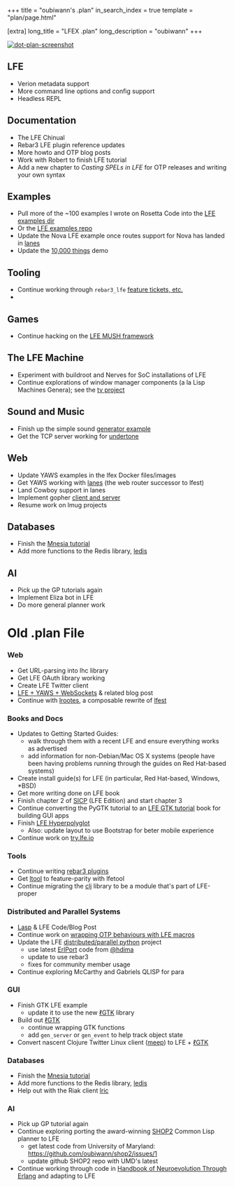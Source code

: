 +++
title = "oubiwann's .plan"
in_search_index = true
template = "plan/page.html"

[extra]
long_title = "LFEX .plan"
long_description = "oubiwann"
+++

[![dot-plan-screenshot][screenie-src]][screenie-link]

## LFE

* Verion metadata support
* More command line options and config support
* Headless REPL

## Documentation

* The LFE Chinual
* Rebar3 LFE plugin reference updates
* More howto and OTP blog posts
* Work with Robert to finish LFE tutorial
* Add a new chapter to _Casting SPELs in LFE_ for OTP releases and writing your own syntax

## Examples

* Pull more of the ~100 examples I wrote on Rosetta Code into the [LFE examples dir][lfe-examples-dir]
* Or the [LFE examples repo][lfe-examples-repo]
* Update the Nova LFE example once routes support for Nova has landed in [lanes][lanes]
* Update the [10,000 things][lao-tzi] demo

## Tooling

* Continue working through `rebar3_lfe` [feature tickets, etc.][rebar3-lfe-tickets]
* 

## Games

* Continue hacking on the [LFE MUSH framework][lfe-mush]

## The LFE Machine

* Experiment with buildroot and Nerves for SoC installations of LFE
* Continue explorations of window manager components (a la Lisp Machines Genera); see the [tv project][tv]

## Sound and Music

* Finish up the simple sound [generator example][lfe-examples-repo]
* Get the TCP server working for [undertone][undertone]

## Web

* Update YAWS examples in the lfex Docker files/images
* Get YAWS working with [lanes][lanes] (the web router successor to lfest)
* Land Cowboy support in lanes
* Implement gopher [client and server][goldy]
* Resume work on lmug projects

## Databases

* Finish the [Mnesia tutorial][]
* Add more functions to the Redis library, [ledis][]

## AI

* Pick up the GP tutorials again
* Implement Eliza bot in LFE
* Do more general planner work


# Old .plan File

### Web

* Get URL-parsing into lhc library
* Get LFE OAuth library working
* Create LFE Twitter client
* [LFE + YAWS + WebSockets][] & related blog post
* Continue with [lrootes][], a composable rewrite of [lfest][]

### Books and Docs

* Updates to Getting Started Guides:
  - walk through them with a recent LFE and ensure everything works as
    advertised
  - add information for non-Debian/Mac OS X systems (people have been having
    problems running through the guides on Red Hat-based systems)
* Create install guide(s) for LFE (in particular, Red Hat-based, Windows, *BSD)
* Get more writing done on LFE book
* Finish chapter 2 of [SICP][] (LFE Edition) and start chapter 3
* Continue converting the PyGTK tutorial to an [LFE GTK tutorial][] book for building
  GUI apps
* Finish [LFE Hyperpolyglot][]
  - Also: update layout to use Bootstrap for beter mobile experience
* Continue work on [try.lfe.io][]

### Tools

* Continue writing [rebar3 plugins][]
* Get [ltool][] to feature-parity with lfetool
* Continue migrating the [clj][] library to be a module that's part of LFE-proper

### Distributed and Parallel Systems

* [Lasp][] & LFE Code/Blog Post
* Continue work on [wrapping OTP behaviours with LFE macros][]
* Update the LFE [distributed/parallel python][] project
  - use latest [ErlPort][] code from [@hdima][]
  - update to use rebar3
  - fixes for community member usage
* Continue exploring McCarthy and Gabriels QLISP for para

### GUI

* Finish GTK LFE example
  - update it to use the new [ℓGTK][] library
* Build out [ℓGTK][]
  - continue wrapping GTK functions
  - add ``gen_server`` or ``gen_event`` to help track object state
* Convert nascent Clojure Twitter Linux client ([meep][]) to LFE + [ℓGTK][]

### Databases

* Finish the [Mnesia tutorial][]
* Add more functions to the Redis library, [ledis][]
* Help out with the Riak client [lric][]

### AI

* Pick up GP tutorial again
* Continue exploring porting the award-winning [SHOP2][] Common Lisp planner to LFE
  - get latest code from University of Maryland: https://github.com/oubiwann/shop2/issues/1
  - update github SHOP2 repo with UMD's latest
* Continue working through code in [Handbook of Neuroevolution Through Erlang][] and adapting to LFE


[//]: ---Named-Links---

[oubiwann]: https://github.com/oubiwann
[@hdima]: https://github.com/hdima
[Lasp]: https://github.com/lasp-lang/lasp
[LFE + YAWS + WebSockets]: https://github.com/oubiwann/docker-lfe-yaws-websocket-app
[clj]: https://github.com/lfex/clj/labels/Clojure%20Lib%20for%20LFE
[LFE GTK tutorial]: https://lfe.gitbooks.io/gtk2-tutorial/content/
[SICP]: https://lfe.gitbooks.io/sicp/content/
[LFE Hyperpolyglot]: http://lfex.github.io/hyperpolyglot/
[rebar3 plugins]: https://github.com/lfe-rebar3
[ltool]: https://github.com/lfe-rebar3/ltool
[ℓGTK]: https://github.com/oubiwann/lgtk
[distributed/parallel python]: https://github.com/lfex/py
[ErlPort]: http://erlport.org/
[meep]: https://github.com/oubiwann/meep
[try.lfe.io]: https://github.com/lfex/try.lfe.io
[lrootes]: https://github.com/oubiwann/lrootes
[lfest]: https://github.com/lfex/lfest/
[wrapping OTP behaviours with LFE macros]: https://github.com/oubiwann/behaviour-macros
[SHOP2]: https://www.jair.org/media/1141/live-1141-2152-jair.pdf
[Handbook of Neuroevolution Through Erlang]: http://www.springer.com/us/book/9781461444626
[Mnesia tutorial]: http://docs.lfe.io/tutorials/mnesia/1.html
[ledis]: https://github.com/lfex/ledis
[lric]: https://github.com/lfex/lric
[screenie-src]: /images/lfe-dotplan-screen.png
[screenie-link]: https://tools.ietf.org/rfc/rfc742.txt
[tv]: https://github.com/lfe-machine/tv
[lfe-examples-dir]: https://github.com/rvirding/lfe/tree/develop/examples
[lfe-examples-repo]: https://github.com/lfe/examples/
[rebar3-lfe-tickets]: https://github.com/lfe-rebar3/rebar3_lfe/issues
[lanes]: https://github.com/lfex/lanes
[undertone]: https://github.com/lfex/undertone
[lfe-mush]: https://github.com/hexagram30/mush/issues
[goldy]: https://github.com/oubiwann/goldy
[lao-tzi]: https://github.com/oubiwann/laotzi-demo

